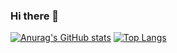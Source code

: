 ### Hi there 👋
[![Anurag's GitHub stats](https://github-readme-stats.vercel.app/api?username=physixgod)](https://github.com/anuraghazra/github-readme-stats)
[![Top Langs](https://github-readme-stats.vercel.app/api/top-langs/?username=physixgod)](https://github.com/anuraghazra/github-readme-stats)

<!--
**physixgod/physixgod** is a ✨ _special_ ✨ repository because its `README.md` (this file) appears on your GitHub profile.

Here are some ideas to get you started:

- 🔭 I’m currently working on ...
- 🌱 I’m currently learning ...
- 👯 I’m looking to collaborate on ...
- 🤔 I’m looking for help with ...
- 💬 Ask me about ...
- 📫 How to reach me: ...
- 😄 Pronouns: ...
- ⚡ Fun fact: ...
-->
